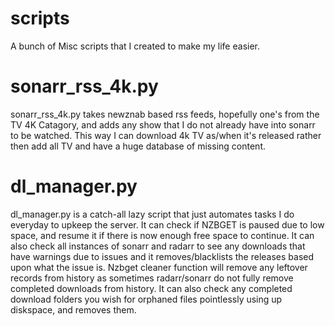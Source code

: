 # scripts
A bunch of Misc scripts that I created to make my life easier.


# sonarr_rss_4k.py

sonarr_rss_4k.py takes newznab based rss feeds, hopefully one's from the TV 4K Catagory,
and adds any show that I do not already have into sonarr to be watched. This way I can download 4k TV as/when it's released
rather then add all TV and have a huge database of missing content.

# dl_manager.py

dl_manager.py is a catch-all lazy script that just automates tasks I do everyday to upkeep the server. It can check if NZBGET
is paused due to low space, and resume it if there is now enough free space to continue. It can also check all instances of
sonarr and radarr to see any downloads that have warnings due to issues and it removes/blacklists the releases based upon what
the issue is. Nzbget cleaner function will remove any leftover records from history as sometimes radarr/sonarr do not fully remove
completed downloads from history. It can also check any completed download folders you wish for orphaned files pointlessly using up
diskspace, and removes them.
